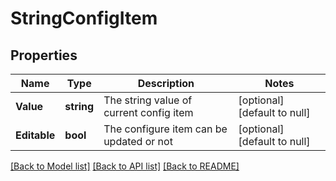 # StringConfigItem

## Properties
Name | Type | Description | Notes
------------ | ------------- | ------------- | -------------
**Value** | **string** | The string value of current config item | [optional] [default to null]
**Editable** | **bool** | The configure item can be updated or not | [optional] [default to null]

[[Back to Model list]](../README.md#documentation-for-models) [[Back to API list]](../README.md#documentation-for-api-endpoints) [[Back to README]](../README.md)


